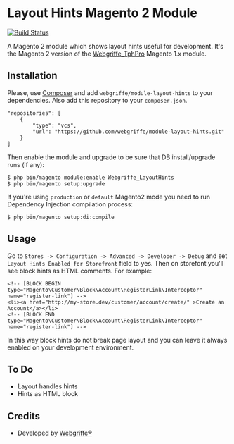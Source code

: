 Layout Hints Magento 2 Module
=============================

[![Build Status](https://travis-ci.org/webgriffe/module-layout-hints.svg?branch=master)](https://travis-ci.org/webgriffe/module-layout-hints)

A Magento 2 module which shows layout hints useful for development.
It's the Magento 2 version of the [Webgriffe_TphPro](https://github.com/aleron75/Webgriffe_TphPro) Magento 1.x module.

Installation
------------

Please, use [Composer](https://getcomposer.org) and add `webgriffe/module-layout-hints` to your dependencies. Also add this repository to your `composer.json`.

	"repositories": [
        {
            "type": "vcs",
            "url": "https://github.com/webgriffe/module-layout-hints.git"
        }
    ]

Then enable the module and upgrade to be sure that DB install/upgrade runs (if any):

	$ php bin/magento module:enable Webgriffe_LayoutHints
	$ php bin/magento setup:upgrade
	
If you're using `production` or `default` Magento2 mode you need to run Dependency Injection compilation process:

	$ php bin/magento setup:di:compile
    
Usage
-----

Go to `Stores -> Configuration -> Advanced -> Developer -> Debug` and set `Layout Hints Enabled for Storefront` field to yes.
Then on storefont you'll see block hints as HTML comments. For example:

    <!-- [BLOCK BEGIN type="Magento\Customer\Block\Account\RegisterLink\Interceptor" name="register-link"] -->
    <li><a href="http://my-store.dev/customer/account/create/" >Create an Account</a></li>
    <!-- [BLOCK END type="Magento\Customer\Block\Account\RegisterLink\Interceptor" name="register-link"] -->
    
In this way block hints do not break page layout and you can leave it always enabled on your development environment.

To Do
-----

* Layout handles hints
* Hints as HTML block

Credits
-------

* Developed by [Webgriffe®](http://webgriffe.com)
